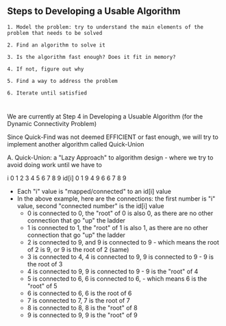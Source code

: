 <!-- Quick-Union Algorithm --> 

## Steps to Developing a Usable Algorithm 
    1. Model the problem: try to understand the main elements of the problem that needs to be solved 

    2. Find an algorithm to solve it 

    3. Is the algorithm fast enough? Does it fit in memory?

    4. If not, figure out why

    5. Find a way to address the problem 

    6. Iterate until satisfied 
    
# ###############################################

We are currently at Step 4 in Developing a Usuable Algorithm (for the Dynamic Connectivity Problem)

Since Quick-Find was not deemed EFFICIENT or fast enough, we will try to implement another algorithm called Quick-Union

A. Quick-Union: a "Lazy Approach" to algorithm design - where we try to avoid doing work until we have to 
  
  i   0 1 2 3 4 5 6 7 8 9 
id[i] 0 1 9 4 9 6 6 7 8 9 

- Each "i" value is "mapped/connected" to an id[i] value 
- In the above example, here are the connections: the first number is "i" value, second "connected number" is the id[i] value
  - 0 is connected to 0, the "root" of 0 is also 0, as there are no other connection that go "up" the ladder 
  - 1 is connected to 1, the "root" of 1 is also 1, as there are no other connection that go "up" the ladder
  - 2 is connected to 9, and 9 is connected to 9 - which means the root of 2 is 9, or 9 is the root of 2 (same)
  - 3 is connected to 4, 4 is connected to 9, 9 is connected to 9 - 9 is the root of 3 
  - 4 is connected to 9, 9 is connected to 9 - 9 is the "root" of 4
  - 5 is connected to 6, 6 is connected to 6, - which means 6 is the "root" of 5 
  - 6 is connected to 6, 6 is the root of 6 
  - 7 is connected to 7, 7 is the root of 7
  - 8 is connected to 8, 8 is the "root" of 8
  - 9 is connected to 9, 9 is the "root" of 9 